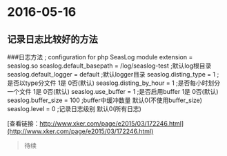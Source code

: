 2016-05-16
=====================

记录日志比较好的方法
---------------------

###日志方法
		; configuration for php SeasLog module 
		extension = seaslog.so 
		seaslog.default_basepath = /log/seaslog-test    ;默认log根目录 
		seaslog.default_logger = default                ;默认logger目录 
		seaslog.disting_type = 1                            ;是否以type分文件 1是 0否(默认) 
		seaslog.disting_by_hour = 1                      ;是否每小时划分一个文件 1是 0否(默认) 
		seaslog.use_buffer = 1                              ;是否启用buffer 1是 0否(默认) 
		seaslog.buffer_size = 100                         ;buffer中缓冲数量 默认0(不使用buffer_size) 
		seaslog.level = 0                                       ;记录日志级别 默认0(所有日志) 

[查看链接：http://www.xker.com/page/e2015/03/172246.html](http://www.xker.com/page/e2015/03/172246.html)

> 待续

